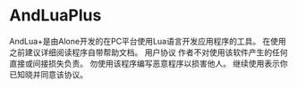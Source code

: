 # AndLuaPlus
AndLua+是由Alone开发的在PC平台使用Lua语言开发应用程序的工具。 在使用之前建议详细阅读程序自带帮助文档。 用户协议 作者不对使用该软件产生的任何直接或间接损失负责。 勿使用该程序编写恶意程序以损害他人。 继续使用表示你已知晓并同意该协议。
